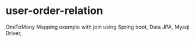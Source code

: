 # user-order-relation
OneToMany Mapping example with join using Spring boot, Data JPA, Mysql Driver,
